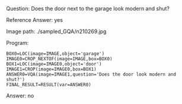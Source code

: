 Question: Does the door next to the garage look modern and shut?

Reference Answer: yes

Image path: ./sampled_GQA/n210269.jpg

Program:

```
BOX0=LOC(image=IMAGE,object='garage')
IMAGE0=CROP_NEXTOF(image=IMAGE,box=BOX0)
BOX1=LOC(image=IMAGE0,object='door')
IMAGE1=CROP(image=IMAGE0,box=BOX1)
ANSWER0=VQA(image=IMAGE1,question='Does the door look modern and shut?')
FINAL_RESULT=RESULT(var=ANSWER0)
```
Answer: no

